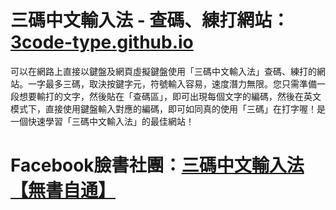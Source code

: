 # 三碼中文輸入法 - 查碼、練打網站：<a href="https://3code-type.github.io" target="_blank">3code-type.github.io</a>
可以在網路上直接以鍵盤及網頁虛擬鍵盤使用「三碼中文輸入法」查碼、練打的網站。一字最多三碼，取決按鍵字元，符號輸入容易，速度潛力無限。您只需準備一段想要輸打的文字，然後貼在「查碼區」，即可出現每個文字的編碼，然後在英文模式下，直接使用鍵盤輸入對應的編碼，即可如同真的使用「三碼」在打字喔！是一個快速學習「三碼中文輸入法」的最佳網站！
# Facebook臉書社團：<a href="https://www.facebook.com/groups/756940847492021" target="_blank">三碼中文輸入法【無書自通】</a>
